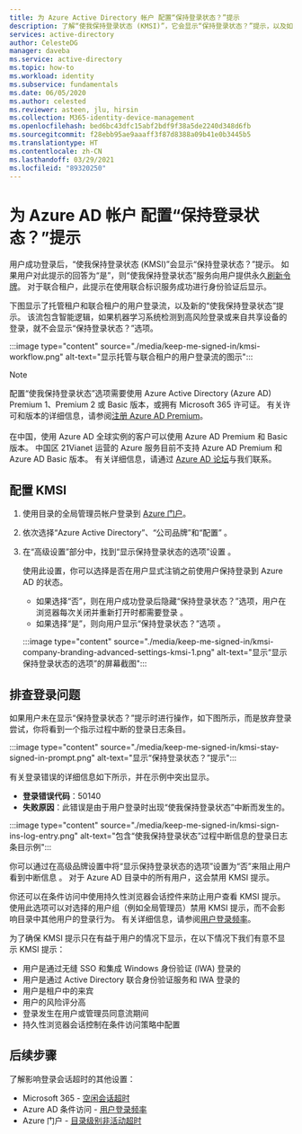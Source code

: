 ```yaml
---
title: 为 Azure Active Directory 帐户 配置“保持登录状态？”提示
description: 了解“使我保持登录状态 (KMSI)”，它会显示“保持登录状态？”提示，以及如何在 Azure Active Directory 门户中对其进行配置、如何对登录问题进行故障排除。
services: active-directory
author: CelesteDG
manager: daveba
ms.service: active-directory
ms.topic: how-to
ms.workload: identity
ms.subservice: fundamentals
ms.date: 06/05/2020
ms.author: celested
ms.reviewer: asteen, jlu, hirsin
ms.collection: M365-identity-device-management
ms.openlocfilehash: bed6bc43dfc15abf2bdf9f38a5de2240d348d6fb
ms.sourcegitcommit: f28ebb95ae9aaaff3f87d8388a09b41e0b3445b5
ms.translationtype: HT
ms.contentlocale: zh-CN
ms.lasthandoff: 03/29/2021
ms.locfileid: "89320250"
---
```

# <a name="configure-the-stay-signed-in-prompt-for-azure-ad-accounts"></a>为 Azure AD 帐户 配置“保持登录状态？”提示

用户成功登录后，“使我保持登录状态 (KMSI)”会显示“保持登录状态？”提示。 如果用户对此提示的回答为“是”，则“使我保持登录状态”服务向用户提供永久[刷新令牌](../develop/developer-glossary.md#refresh-token)。 对于联合租户，此提示在使用联合标识服务成功进行身份验证后显示。

下图显示了托管租户和联合租户的用户登录流，以及新的“使我保持登录状态”提示。 该流包含智能逻辑，如果机器学习系统检测到高风险登录或来自共享设备的登录，就不会显示“保持登录状态？”选项。

:::image type="content" source="./media/keep-me-signed-in/kmsi-workflow.png" alt-text="显示托管与联合租户的用户登录流的图示":::

> [!NOTE]
> 配置“使我保持登录状态”选项需要使用 Azure Active Directory (Azure AD) Premium 1、Premium 2 或 Basic 版本，或拥有 Microsoft 365 许可证。 有关许可和版本的详细信息，请参阅[注册 Azure AD Premium](active-directory-get-started-premium.md)。<br><br>在中国，使用 Azure AD 全球实例的客户可以使用 Azure AD Premium 和 Basic 版本。 中国区 21Vianet 运营的 Azure 服务目前不支持 Azure AD Premium 和 Azure AD Basic 版本。 有关详细信息，请通过 [Azure AD 论坛](https://feedback.azure.com/forums/169401-azure-active-directory/)与我们联系。

## <a name="configure-kmsi"></a>配置 KMSI

1. 使用目录的全局管理员帐户登录到 [Azure 门户](https://portal.azure.com/)。
1. 依次选择“Azure Active Directory”、“公司品牌”和“配置”  。
1. 在“高级设置”部分中，找到“显示保持登录状态的选项”设置 。

   使用此设置，你可以选择是否在用户显式注销之前使用户保持登录到 Azure AD 的状态。
   * 如果选择“否”，则在用户成功登录后隐藏“保持登录状态？”选项，用户在浏览器每次关闭并重新打开时都需要登录 。
   * 如果选择“是”，则向用户显示“保持登录状态？”选项 。

    :::image type="content" source="./media/keep-me-signed-in/kmsi-company-branding-advanced-settings-kmsi-1.png" alt-text="显示“显示保持登录状态的选项”的屏幕截图":::

## <a name="troubleshoot-sign-in-issues"></a>排查登录问题

如果用户未在显示“保持登录状态？”提示时进行操作，如下图所示，而是放弃登录尝试，你将看到一个指示过程中断的登录日志条目。

:::image type="content" source="./media/keep-me-signed-in/kmsi-stay-signed-in-prompt.png" alt-text="显示“保持登录状态？”提示":::

有关登录错误的详细信息如下所示，并在示例中突出显示。

* **登录错误代码**：50140
* **失败原因**：此错误是由于用户登录时出现“使我保持登录状态”中断而发生的。

:::image type="content" source="./media/keep-me-signed-in/kmsi-sign-ins-log-entry.png" alt-text="包含“使我保持登录状态”过程中断信息的登录日志条目示例":::

你可以通过在高级品牌设置中将“显示保持登录状态的选项”设置为“否”来阻止用户看到中断信息 。 对于 Azure AD 目录中的所有用户，这会禁用 KMSI 提示。

你还可以在条件访问中使用持久性浏览器会话控件来防止用户查看 KMSI 提示。 使用此选项可以对选择的用户组（例如全局管理员）禁用 KMSI 提示，而不会影响目录中其他用户的登录行为。 有关详细信息，请参阅[用户登录频率](../conditional-access/howto-conditional-access-session-lifetime.md)。 

为了确保 KMSI 提示只在有益于用户的情况下显示，在以下情况下我们有意不显示 KMSI 提示：

* 用户是通过无缝 SSO 和集成 Windows 身份验证 (IWA) 登录的
* 用户是通过 Active Directory 联合身份验证服务和 IWA 登录的
* 用户是租户中的来宾
* 用户的风险评分高
* 登录发生在用户或管理员同意流期间
* 持久性浏览器会话控制在条件访问策略中配置

## <a name="next-steps"></a>后续步骤

了解影响登录会话超时的其他设置：

* Microsoft 365 - [空闲会话超时](/sharepoint/sign-out-inactive-users)
* Azure AD 条件访问 - [用户登录频率](../conditional-access/howto-conditional-access-session-lifetime.md)
* Azure 门户 - [目录级别非活动超时](../../azure-portal/set-preferences.md#change-the-directory-timeout-setting-admin)